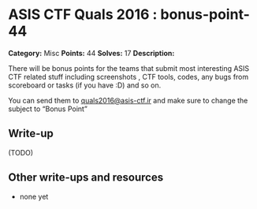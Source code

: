 # ASIS CTF Quals 2016 : bonus-point-44

**Category:** Misc
**Points:** 44
**Solves:** 17
**Description:**

There will be bonus points for the teams that submit most interesting ASIS CTF related stuff including screenshots , CTF tools, codes, any bugs from scoreboard or tasks (if you have :D) and so on.

You can send them to quals2016@asis-ctf.ir and make sure to change the subject to “Bonus Point”

## Write-up

(TODO)

## Other write-ups and resources

* none yet
